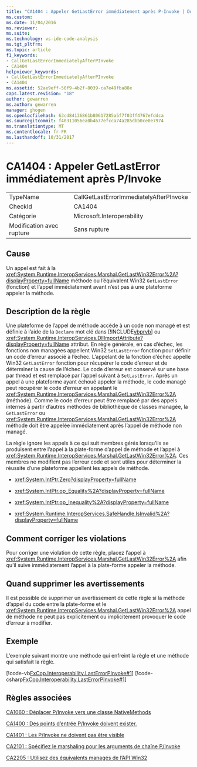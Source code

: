 ```yaml
---
title: "CA1404 : Appeler GetLastError immédiatement après P-Invoke | Documents Microsoft"
ms.custom: 
ms.date: 11/04/2016
ms.reviewer: 
ms.suite: 
ms.technology: vs-ide-code-analysis
ms.tgt_pltfrm: 
ms.topic: article
f1_keywords:
- CallGetLastErrorImmediatelyAfterPInvoke
- CA1404
helpviewer_keywords:
- CallGetLastErrorImmediatelyAfterPInvoke
- CA1404
ms.assetid: 52ae9eff-50f9-4b2f-8039-ca7e49fba88e
caps.latest.revision: "18"
author: gewarren
ms.author: gewarren
manager: ghogen
ms.openlocfilehash: 63cd84136861b80617285a5f7f03ff4767efddca
ms.sourcegitcommit: f40311056ea0b4677efcca74a285dbb0ce0e7974
ms.translationtype: MT
ms.contentlocale: fr-FR
ms.lasthandoff: 10/31/2017
---
```

# <a name="ca1404-call-getlasterror-immediately-after-pinvoke"></a>CA1404 : Appeler GetLastError immédiatement après P/Invoke
|||  
|-|-|  
|TypeName|CallGetLastErrorImmediatelyAfterPInvoke|  
|CheckId|CA1404|  
|Catégorie|Microsoft.Interoperability|  
|Modification avec rupture|Sans rupture|  
  
## <a name="cause"></a>Cause  
 Un appel est fait à la <xref:System.Runtime.InteropServices.Marshal.GetLastWin32Error%2A?displayProperty=fullName> méthode ou l’équivalent Win32 `GetLastError` (fonction) et l’appel immédiatement avant n’est pas à une plateforme appeler la méthode.  
  
## <a name="rule-description"></a>Description de la règle  
 Une plateforme de l’appel de méthode accède à un code non managé et est définie à l’aide de la `Declare` mot clé dans [!INCLUDE[vbprvb](../code-quality/includes/vbprvb_md.md)] ou <xref:System.Runtime.InteropServices.DllImportAttribute?displayProperty=fullName> attribut. En règle générale, en cas d’échec, les fonctions non managées appellent Win32 `SetLastError` fonction pour définir un code d’erreur associé à l’échec. L’appelant de la fonction d’échec appelle Win32 `GetLastError` fonction pour récupérer le code d’erreur et de déterminer la cause de l’échec. Le code d’erreur est conservé sur une base par thread et est remplacé par l’appel suivant à `SetLastError`. Après un appel à une plateforme ayant échoué appeler la méthode, le code managé peut récupérer le code d’erreur en appelant le <xref:System.Runtime.InteropServices.Marshal.GetLastWin32Error%2A> (méthode). Comme le code d’erreur peut être remplacé par des appels internes à partir d’autres méthodes de bibliothèque de classes managée, la `GetLastError` ou <xref:System.Runtime.InteropServices.Marshal.GetLastWin32Error%2A> méthode doit être appelée immédiatement après l’appel de méthode non managé.  
  
 La règle ignore les appels à ce qui suit membres gérés lorsqu’ils se produisent entre l’appel à la plate-forme d’appel de méthode et l’appel à <xref:System.Runtime.InteropServices.Marshal.GetLastWin32Error%2A>. Ces membres ne modifient pas l’erreur code et sont utiles pour déterminer la réussite d’une plateforme appellent les appels de méthode.  
  
-   <xref:System.IntPtr.Zero?displayProperty=fullName>  
  
-   <xref:System.IntPtr.op_Equality%2A?displayProperty=fullName>  
  
-   <xref:System.IntPtr.op_Inequality%2A?displayProperty=fullName>  
  
-   <xref:System.Runtime.InteropServices.SafeHandle.IsInvalid%2A?displayProperty=fullName>  
  
## <a name="how-to-fix-violations"></a>Comment corriger les violations  
 Pour corriger une violation de cette règle, placez l’appel à <xref:System.Runtime.InteropServices.Marshal.GetLastWin32Error%2A> afin qu’il suive immédiatement l’appel à la plate-forme appeler la méthode.  
  
## <a name="when-to-suppress-warnings"></a>Quand supprimer les avertissements  
 Il est possible de supprimer un avertissement de cette règle si la méthode d’appel du code entre la plate-forme et le <xref:System.Runtime.InteropServices.Marshal.GetLastWin32Error%2A> appel de méthode ne peut pas explicitement ou implicitement provoquer le code d’erreur à modifier.  
  
## <a name="example"></a>Exemple  
 L’exemple suivant montre une méthode qui enfreint la règle et une méthode qui satisfait la règle.  
  
 [!code-vb[FxCop.Interoperability.LastErrorPInvoke#1](../code-quality/codesnippet/VisualBasic/ca1404-call-getlasterror-immediately-after-p-invoke_1.vb)]
 [!code-csharp[FxCop.Interoperability.LastErrorPInvoke#1](../code-quality/codesnippet/CSharp/ca1404-call-getlasterror-immediately-after-p-invoke_1.cs)]  
  
## <a name="related-rules"></a>Règles associées  
 [CA1060 : Déplacer P/Invoke vers une classe NativeMethods](../code-quality/ca1060-move-p-invokes-to-nativemethods-class.md)  
  
 [CA1400 : Des points d’entrée P/Invoke doivent exister.](../code-quality/ca1400-p-invoke-entry-points-should-exist.md)  
  
 [CA1401 : Les P/Invoke ne doivent pas être visible](../code-quality/ca1401-p-invokes-should-not-be-visible.md)  
  
 [CA2101 : Spécifiez le marshaling pour les arguments de chaîne P/Invoke](../code-quality/ca2101-specify-marshaling-for-p-invoke-string-arguments.md)  
  
 [CA2205 : Utilisez des équivalents managés de l’API Win32](../code-quality/ca2205-use-managed-equivalents-of-win32-api.md)